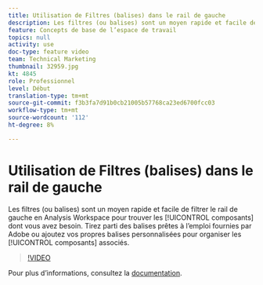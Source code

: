```yaml
---
title: Utilisation de Filtres (balises) dans le rail de gauche
description: Les filtres (ou balises) sont un moyen rapide et facile de filtrer le rail de gauche en Analysis Workspace pour trouver les composants dont vous avez besoin. Tirez parti des balises prêtes à l’emploi fournies par Adobe ou ajoutez vos propres balises personnalisées pour organiser les composants associés.
feature: Concepts de base de l’espace de travail
topics: null
activity: use
doc-type: feature video
team: Technical Marketing
thumbnail: 32959.jpg
kt: 4845
role: Professionnel
level: Début
translation-type: tm+mt
source-git-commit: f3b3fa7d91b0cb21005b57768ca23ed6700fcc03
workflow-type: tm+mt
source-wordcount: '112'
ht-degree: 8%

---
```



# Utilisation de Filtres (balises) dans le rail de gauche

Les filtres (ou balises) sont un moyen rapide et facile de filtrer le rail de gauche en Analysis Workspace pour trouver les [!UICONTROL composants] dont vous avez besoin. Tirez parti des balises prêtes à l’emploi fournies par Adobe ou ajoutez vos propres balises personnalisées pour organiser les [!UICONTROL composants] associés.

>[!VIDEO](https://video.tv.adobe.com/v/32959/?quality=12)

Pour plus d’informations, consultez la [documentation](https://docs.adobe.com/content/help/fr-FR/analytics/analyze/analysis-workspace/home.html).
